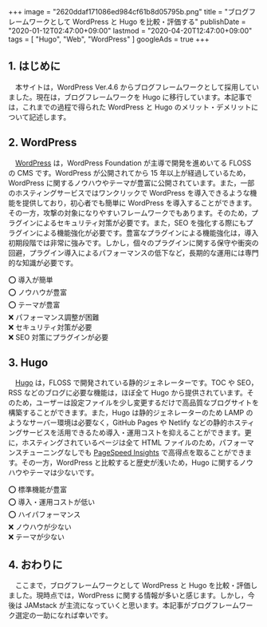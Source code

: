 +++
image = "2620ddaf171086ed984cf61b8d05795b.png"
title = "ブログフレームワークとして WordPress と Hugo を比較・評価する"
publishDate = "2020-01-12T02:47:00+09:00"
lastmod = "2020-04-20T12:47:00+09:00"
tags = [ "Hugo", "Web", "WordPress" ]
googleAds = true
+++

## 1. はじめに

　本サイトは，WordPress Ver.4.6 からブログフレームワークとして採用していました。現在は，ブログフレームワークを Hugo に移行しています。本記事では，これまでの過程で得られた WordPress と Hugo のメリット・デメリットについて記述します。

## 2. WordPress

　[WordPress](https://wordpress.org/) は，WordPress Foundation が主導で開発を進めいてる FLOSS の CMS です。WordPress が公開されてから 15 年以上が経過しているため，WordPress に関するノウハウやテーマが豊富に公開されています。また，一部のホスティングサービスではワンクリックで WordPress を導入できるような機能を提供しており，初心者でも簡単に WordPress を導入することができます。その一方，攻撃の対象になりやすいフレームワークでもあります。そのため，プラグインによるセキュリティ対策が必要です。また，SEO を強化する際にもプラグインによる機能強化が必要です。豊富なプラグインによる機能強化は，導入初期段階では非常に強みです。しかし，個々のプラグインに関する保守や衝突の回避，プラグイン導入によるパフォーマンスの低下など，長期的な運用には専門的な知識が必要です。

⭕ 導入が簡単  
⭕ ノウハウが豊富  
⭕ テーマが豊富  
❌ パフォーマンス調整が困難  
❌ セキュリティ対策が必要  
❌ SEO 対策にプラグインが必要

## 3. Hugo

　[Hugo](https://gohugo.io/) は，FLOSS で開発されている静的ジェネレーターです。TOC や SEO，RSS などのブログに必要な機能は，ほぼ全て Hugo から提供されています。そのため，ユーザーは設定ファイルを少し変更するだけで高品質なブログサイトを構築することができます。また，Hugo は静的ジェネレーターのため LAMP のようなサーバー環境は必要なく，GitHub Pages や Netlify などの静的ホスティングサービスを活用できるため導入・運用コストを抑えることができます。更に，ホスティングされているページは全て HTML ファイルのため，パフォーマンスチューニングなしでも [PageSpeed Insights](https://developers.google.com/speed/pagespeed/insights/) で高得点を取ることができます。その一方，WordPress と比較すると歴史が浅いため，Hugo に関するノウハウやテーマは少ないです。

⭕ 標準機能が豊富  
⭕ 導入・運用コストが低い  
⭕ ハイパフォーマンス  
❌ ノウハウが少ない  
❌ テーマが少ない  

## 4. おわりに

　ここまで，ブログフレームワークとして WordPress と Hugo を比較・評価しました。現時点では，WordPress に関する情報が多いと感じます。しかし，今後は JAMstack が主流になっていくと思います。本記事がブログフレームワーク選定の一助になれば幸いです。